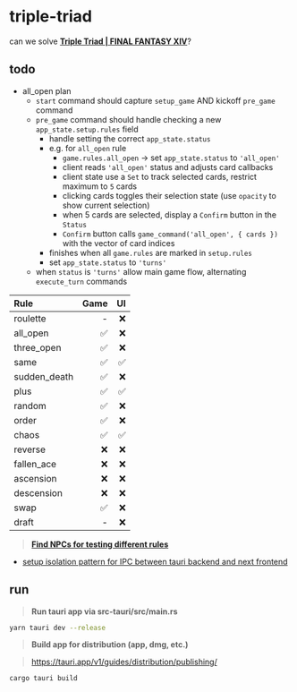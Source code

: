 # triple-triad
can we solve **[Triple Triad | FINAL FANTASY XIV](https://na.finalfantasyxiv.com/lodestone/playguide/contentsguide/goldsaucer/tripletriad/)**?


## todo

- all_open plan
  - `start` command should capture `setup_game` AND kickoff `pre_game` command
  - `pre_game` command should handle checking a new `app_state.setup.rules` field
    - handle setting the correct `app_state.status`
    - e.g. for `all_open` rule
      - `game.rules.all_open` -> set `app_state.status` to `'all_open'`
      - client reads `'all_open'` status and adjusts card callbacks
      - client state use a `Set` to track selected cards, restrict maximum to `5` cards
      - clicking cards toggles their selection state (use `opacity` to show current selection)
      - when 5 cards are selected, display a `Confirm` button in the `Status`
      - `Confirm` button calls `game_command('all_open', { cards })` with the vector of card indices
    - finishes when all `game.rules` are marked in `setup.rules`
    - set `app_state.status` to `'turns'`
  - when `status` is `'turns'` allow main game flow, alternating `execute_turn` commands


| Rule         | Game | UI   |
| :---         | ---: | ---: |
| roulette     | -    | ❌   |
| all_open     | ✅   | ❌   |
| three_open   | ✅   | ❌   |
| same         | ✅   | ✅   |
| sudden_death | ✅   | ❌   |
| plus         | ✅   | ✅   |
| random       | ✅   | ❌   |
| order        | ✅   | ❌   |
| chaos        | ✅   | ✅   |
| reverse      | ❌   | ❌   |
| fallen_ace   | ❌   | ❌   |
| ascension    | ❌   | ❌   |
| descension   | ❌   | ❌   |
| swap         | ✅   | ❌   |
| draft        | -    | ❌   |

> **[Find NPCs for testing different rules](https://arrtripletriad.com/en/npcs)**

- [setup isolation pattern for IPC between tauri backend and next frontend](https://tauri.app/v1/references/architecture/inter-process-communication/isolation)


## run

> **Run tauri app via src-tauri/src/main.rs**
```sh
yarn tauri dev --release
```


> **Build app for distribution (app, dmg, etc.)**

> https://tauri.app/v1/guides/distribution/publishing/

```sh
cargo tauri build
```
